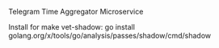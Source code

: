 Telegram Time Aggregator Microservice

Install for make vet-shadow: go install golang.org/x/tools/go/analysis/passes/shadow/cmd/shadow